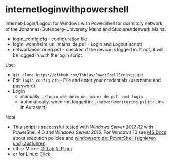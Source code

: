 # internetloginwithpowershell
Internet-Login/Logout for Windows with PowerShell for dormitory network of the Johannes-Gutenberg-University Mainz and Studierendenwerk Mainz.

* login_config.cfg - configuration file
* login_wohnheim_uni_mainz_de.ps1 - Login and Logout script!
* networkmonitoring.ps1 - checked if the device is logged in. If not, it will be logged in with the login script.

Use:
* ``` git clone https://github.com/Tob1as/PowerShellScripts.git ```
* Edit ``` login_config.cfg ``` - File and enter your credentials (username and password).
* Login
	* manually: ``` .\login_wohnheim_uni_mainz_de.ps1 -cmd login ``` 
	* automatically, when not logged in: ``` .\networkmonitoring.ps1 ```  (or Link in Autostart)

Note:
* This script is successful tested with *Windows Server 2012 R2* with PowerShell 4.0 and *Windows Server 2016*. For Windows 10 see [MS Docs](https://docs.microsoft.com/en-us/powershell/module/microsoft.powershell.core/about/about_execution_policies?view=powershell-6) about execution policies and [windowspro.de: PowerShell (signieren und) ausführen](https://www.windowspro.de/andreas-kroschel/powershell-executionpolicy-setzen-scripts-signieren-und-ausfuehren). 
* other Mirror: [GitLab.RLP.net](https://gitlab.rlp.net/stwmz-nags/internetloginwithpowershell)
* or for Linux: [Click](https://github.com/TobiasH87/internetloginwithwget)
